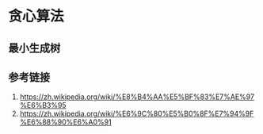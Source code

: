 # 贪心算法
## 最小生成树

## 参考链接
1. <https://zh.wikipedia.org/wiki/%E8%B4%AA%E5%BF%83%E7%AE%97%E6%B3%95>
2. <https://zh.wikipedia.org/wiki/%E6%9C%80%E5%B0%8F%E7%94%9F%E6%88%90%E6%A0%91>
